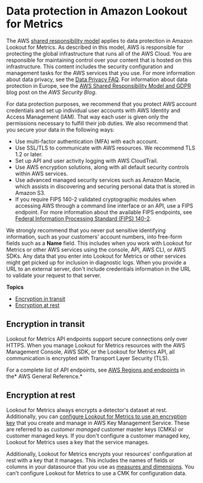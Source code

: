 # Data protection in Amazon Lookout for Metrics<a name="security-dataprotection"></a>

The AWS [shared responsibility model](http://aws.amazon.com/compliance/shared-responsibility-model/) applies to data protection in Amazon Lookout for Metrics\. As described in this model, AWS is responsible for protecting the global infrastructure that runs all of the AWS Cloud\. You are responsible for maintaining control over your content that is hosted on this infrastructure\. This content includes the security configuration and management tasks for the AWS services that you use\. For more information about data privacy, see the [Data Privacy FAQ](http://aws.amazon.com/compliance/data-privacy-faq)\. For information about data protection in Europe, see the [AWS Shared Responsibility Model and GDPR](http://aws.amazon.com/blogs/security/the-aws-shared-responsibility-model-and-gdpr/) blog post on the *AWS Security Blog*\.

For data protection purposes, we recommend that you protect AWS account credentials and set up individual user accounts with AWS Identity and Access Management \(IAM\)\. That way each user is given only the permissions necessary to fulfill their job duties\. We also recommend that you secure your data in the following ways:
+ Use multi\-factor authentication \(MFA\) with each account\.
+ Use SSL/TLS to communicate with AWS resources\. We recommend TLS 1\.2 or later\.
+ Set up API and user activity logging with AWS CloudTrail\.
+ Use AWS encryption solutions, along with all default security controls within AWS services\.
+ Use advanced managed security services such as Amazon Macie, which assists in discovering and securing personal data that is stored in Amazon S3\.
+ If you require FIPS 140\-2 validated cryptographic modules when accessing AWS through a command line interface or an API, use a FIPS endpoint\. For more information about the available FIPS endpoints, see [Federal Information Processing Standard \(FIPS\) 140\-2](http://aws.amazon.com/compliance/fips/)\.

We strongly recommend that you never put sensitive identifying information, such as your customers' account numbers, into free\-form fields such as a **Name** field\. This includes when you work with Lookout for Metrics or other AWS services using the console, API, AWS CLI, or AWS SDKs\. Any data that you enter into Lookout for Metrics or other services might get picked up for inclusion in diagnostic logs\. When you provide a URL to an external server, don't include credentials information in the URL to validate your request to that server\.

**Topics**
+ [Encryption in transit](#security-privacy-intransit)
+ [Encryption at rest](#security-privacy-atrest)

## Encryption in transit<a name="security-privacy-intransit"></a>

Lookout for Metrics API endpoints support secure connections only over HTTPS\. When you manage Lookout for Metrics resources with the AWS Management Console, AWS SDK, or the Lookout for Metrics API, all communication is encrypted with Transport Layer Security \(TLS\)\.

For a complete list of API endpoints, see [AWS Regions and endpoints](https://docs.aws.amazon.com/general/latest/gr/rande.html) in the* AWS General Reference\.*

## Encryption at rest<a name="security-privacy-atrest"></a>

Lookout for Metrics always encrypts a detector's dataset at rest\. Additionally, you can [configure Lookout for Metrics to use an encryption key](detectors-manage.md) that you create and manage in AWS Key Management Service\. These are referred to as *customer managed* customer master keys \(CMKs\) or customer managed keys\. If you don't configure a customer managed key, Lookout for Metrics uses a key that the service manages\.

Additionally, Lookout for Metrics encrypts your resources' configuration at rest with a key that it manages\. This includes the names of fields or columns in your datasource that you use as [measures and dimensions](gettingstarted-concepts.md#gettingstarted-concepts-metrics)\. You can't configure Lookout for Metrics to use a CMK for configuration data\.